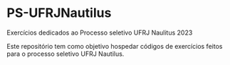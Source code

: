# PS-UFRJNautilus
Exercícios dedicados ao Processo seletivo UFRJ Naulitus 2023


Este repositório tem como objetivo hospedar códigos de exercícios feitos para o processo seletivo UFRJ Nautilus.
